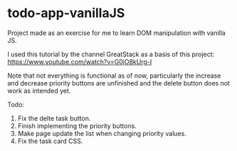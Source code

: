 
# todo-app-vanillaJS

Project made as an exercise for me to learn DOM manipulation with vanilla JS.

I used this tutorial by the channel GreatStack as a basis of this project:
<https://www.youtube.com/watch?v=G0jO8kUrg-I>

Note that not everything is functional as of now, particularly the increase and decrease priority buttons are unfinished and the delete button does not work as intended yet.

Todo:

1. Fix the delte task button.
2. Finish implementing the priority buttons.
3. Make page update the list when changing priority values.
4. Fix the task card CSS.